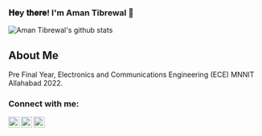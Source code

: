 ### 𝐇𝐞y 𝐭𝐡𝐞𝐫𝐞! I'm Aman Tibrewal 👋

![Aman Tibrewal's github stats](https://github-readme-stats.vercel.app/api?username=amantibrewal310&theme=radical&show_icons=true)

## About Me

Pre Final Year, Electronics and Communications Engineering (ECE) MNNIT Allahabad 2022.

### Connect with me:

[<img align="left" alt="amantibrewal310 | LinkedIn" width="22px" src="https://cdn.jsdelivr.net/npm/simple-icons@v3/icons/linkedin.svg" />][linkedin]
[<img align="left" alt="amantibrewal310 | Twitter" width="22px" src="https://cdn.jsdelivr.net/npm/simple-icons@v3/icons/twitter.svg" />][twitter][<img align="left" alt="amantibrewal310 | Twitter" width="22px" src="https://www.flaticon.com/svg/static/icons/svg/25/25231.svg" />][github]

[linkedin]: https://linkedin.com/in/amantibrewal310
[twitter]: https://twitter.com/amantibrewal310
[github]: https://github.com/amantibrewal310
